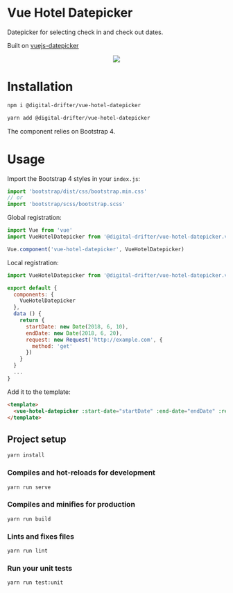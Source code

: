 # Vue Hotel Datepicker

Datepicker for selecting check in and check out dates.

Built on [vuejs-datepicker](https://github.com/charliekassel/vuejs-datepicker)

<p align="center">
  <img src="https://github.com/digital-drifter/vue-hotel-datepicker/raw/master/docs/screenshot.png">
</p>

# Installation

```bash
npm i @digital-drifter/vue-hotel-datepicker
```

```bash
yarn add @digital-drifter/vue-hotel-datepicker
```

The component relies on Bootstrap 4.

# Usage

Import the Bootstrap 4 styles in your `index.js`:

```js
import 'bootstrap/dist/css/bootstrap.min.css'
// or
import 'bootstrap/scss/bootstrap.scss'
```

Global registration:

```js
import Vue from 'vue'
import VueHotelDatepicker from '@digital-drifter/vue-hotel-datepicker.vue'

Vue.component('vue-hotel-datepicker', VueHotelDatepicker)
```

Local registration:

```js
import VueHotelDatepicker from '@digital-drifter/vue-hotel-datepicker.vue'

export default {
  components: {
    VueHotelDatepicker
  },
  data () {
    return {
      startDate: new Date(2018, 6, 10),
      endDate: new Date(2018, 6, 20),
      request: new Request('http://example.com', {
        method: 'get'
      })
    }
  }
  ...
}
```

Add it to the template:

```html
<template>
  <vue-hotel-datepicker :start-date="startDate" :end-date="endDate" :request="request"></vue-hotel-datepicker>
</template>
```


## Project setup
```
yarn install
```

### Compiles and hot-reloads for development
```
yarn run serve
```

### Compiles and minifies for production
```
yarn run build
```

### Lints and fixes files
```
yarn run lint
```

### Run your unit tests
```
yarn run test:unit
```
